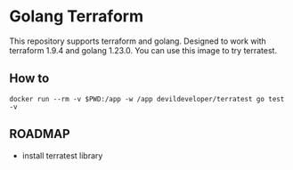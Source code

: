 # Golang Terraform
This repository supports terraform and golang. Designed to work with terraform  1.9.4 and golang 1.23.0.
You can use this image to try  terratest. 
## How to
```
docker run --rm -v $PWD:/app -w /app devildeveloper/terratest go test -v
```
## ROADMAP
- install terratest library 